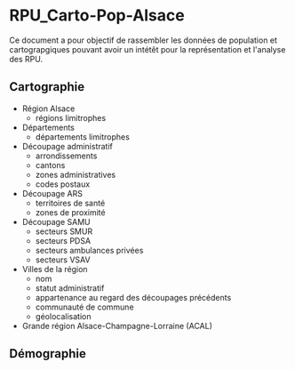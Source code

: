 # RPU_Carto-Pop-Alsace

Ce document a pour objectif de rassembler les données de population et cartograpgiques pouvant avoir un intétêt pour la représentation et l'analyse des RPU.

Cartographie
-------------

- Région Alsace
    - régions limitrophes
- Départements
    - départements limitrophes
- Découpage administratif
    - arrondissements
    - cantons
    - zones administratives
    - codes postaux
- Découpage ARS
    - territoires de santé
    - zones de proximité
- Découpage SAMU
    - secteurs SMUR
    - secteurs PDSA
    - secteurs ambulances privées
    - secteurs VSAV
- Villes de la région
    - nom
    - statut administratif
    - appartenance au regard des découpages précédents
    - communauté de commune
    - géolocalisation
- Grande région Alsace-Champagne-Lorraine (ACAL)

Démographie
-----------
